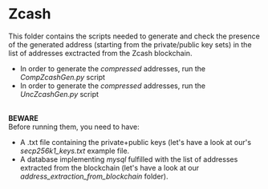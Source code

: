 # Zcash
This folder contains the scripts needed to generate and check the presence of the generated address (starting from the private/public key sets) in the list of addresses exctracted from the Zcash blockchain.
<br>
- In order to generate the *compressed* addresses, run the *CompZcashGen.py* script
- In order to generate the *compressed* addresses, run the *UncZcashGen.py* script
<br><br>

**BEWARE**<br>
Before running them, you need to have:
- A .txt file containing the private+public keys (let's have a look at our's *secp256k1_keys.txt* example file.
- A database implementing *mysql* fulfilled with the list of addresses extracted from the blockchain (let's have a look at our *address_extraction_from_blockchain* folder).